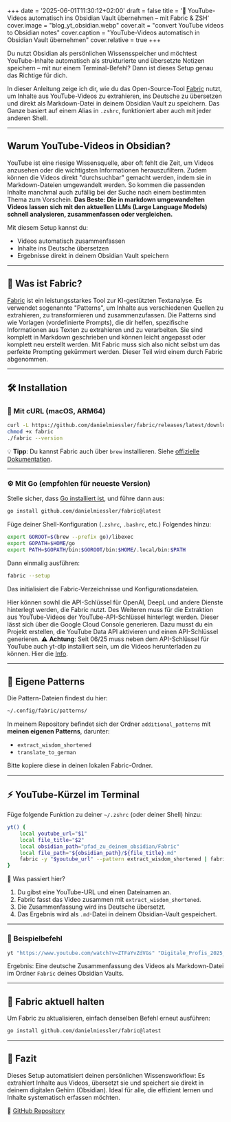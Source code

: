+++
date = '2025-06-01T11:30:12+02:00'
draft = false
title = '🚀 YouTube-Videos automatisch ins Obsidian Vault übernehmen – mit Fabric & ZSH'
cover.image = "blog_yt_obsidian.webp" 
cover.alt = "convert YouTube videos to Obsidian notes" 
cover.caption = "YouTube-Videos automatisch in Obsidian Vault übernehmen" 
cover.relative = true
+++


Du nutzt Obsidian als persönlichen Wissensspeicher und möchtest YouTube-Inhalte automatisch als strukturierte und übersetzte Notizen speichern – mit nur einem Terminal-Befehl? Dann ist dieses Setup genau das Richtige für dich.

In dieser Anleitung zeige ich dir, wie du das Open-Source-Tool [Fabric](https://github.com/danielmiessler/fabric) nutzt, um Inhalte aus YouTube-Videos zu extrahieren, ins Deutsche zu übersetzen und direkt als Markdown-Datei in deinem Obsidian Vault zu speichern. Das Ganze basiert auf einem Alias in `.zshrc`, funktioniert aber auch mit jeder anderen Shell.

---

## Warum YouTube-Videos in Obsidian?
YouTube ist eine riesige Wissensquelle, aber oft fehlt die Zeit, um Videos anzusehen oder die wichtigsten Informationen herauszufiltern. Zudem können die Videos direkt "durchsuchbar" gemacht werden, indem sie in Markdown-Dateien umgewandelt werden. So kommen die passenden Inhalte manchmal auch zufällig bei der Suche nach einem bestimmten Thema zum Vorschein.
**Das Beste: Die in markdown umgewandelten Videos lassen sich mit den aktuellen LLMs (Large Language Models) schnell analysieren, zusammenfassen oder vergleichen.**

Mit diesem Setup kannst du:
- Videos automatisch zusammenfassen
- Inhalte ins Deutsche übersetzen
- Ergebnisse direkt in deinem Obsidian Vault speichern

---

## 🧵 Was ist Fabric?

[Fabric](https://github.com/danielmiessler/fabric) ist ein leistungsstarkes Tool zur KI-gestützten Textanalyse. Es verwendet sogenannte "Patterns", um Inhalte aus verschiedenen Quellen zu extrahieren, zu transformieren und zusammenzufassen. Die Patterns sind wie Vorlagen (vordefinierte Prompts), die dir helfen, spezifische Informationen aus Texten zu extrahieren und zu verarbeiten.  Sie sind komplett in Markdown geschrieben und können leicht angepasst oder komplett neu erstellt werden.
Mit Fabric muss sich also nicht selbst um das perfekte Prompting gekümmert werden. Dieser Teil wird einem durch Fabric abgenommen.

---

## 🛠️ Installation

### 🔄 Mit cURL (macOS, ARM64)

```bash
curl -L https://github.com/danielmiessler/fabric/releases/latest/download/fabric-darwin-arm64 > fabric
chmod +x fabric
./fabric --version
```

💡 **Tipp**: Du kannst Fabric auch über `brew` installieren. Siehe [offizielle Dokumentation](https://github.com/danielmiessler/fabric).

---

### ⚙️ Mit Go (empfohlen für neueste Version)

Stelle sicher, dass [Go installiert ist](https://go.dev/doc/install), und führe dann aus:

```bash
go install github.com/danielmiessler/fabric@latest
```

Füge deiner Shell-Konfiguration (`.zshrc`, `.bashrc`, etc.) Folgendes hinzu:

```bash
export GOROOT=$(brew --prefix go)/libexec
export GOPATH=$HOME/go
export PATH=$GOPATH/bin:$GOROOT/bin:$HOME/.local/bin:$PATH
```

Dann einmalig ausführen:

```bash
fabric --setup
```

Das initialisiert die Fabric-Verzeichnisse und Konfigurationsdateien.

Hier können sowhl die API-Schlüssel für OpenAI, DeepL und andere Dienste hinterlegt werden, die Fabric nutzt. Des Weiteren muss für die Extraktion aus YouTube-Videos der YouTube-API-Schlüssel hinterlegt werden. 
Dieser lässt sich über die Google Cloud Console generieren.
Dazu musst du ein Projekt erstellen, die YouTube Data API aktivieren und einen API-Schlüssel generieren. 
⚠️ **Achtung**: Seit 06/25 muss neben dem API-Schlüssel für YouTube auch yt-dlp installiert sein, um die Videos herunterladen zu können. Hier die [Info](https://github.com/danielmiessler/fabric#:~:text=June%2011%2C%202025,%2D%2Dmetadata%20flag).

---

## 📁 Eigene Patterns

Die Pattern-Dateien findest du hier:

```bash
~/.config/fabric/patterns/
```

In meinem Repository befindet sich der Ordner `additional_patterns` mit **meinen eigenen Patterns**, darunter:

- `extract_wisdom_shortened`
- `translate_to_german`

Bitte kopiere diese in deinen lokalen Fabric-Ordner.

---

## ⚡ YouTube-Kürzel im Terminal

Füge folgende Funktion zu deiner `~/.zshrc` (oder deiner Shell) hinzu:

```bash
yt() {
    local youtube_url="$1"
    local file_title="$2"
    local obsidian_path="pfad_zu_deinem_obsidian/Fabric"
    local file_path="${obsidian_path}/${file_title}.md"
    fabric -y "$youtube_url" --pattern extract_wisdom_shortened | fabric -o "$file_path" --pattern translate_to_german
}
```

🧠 Was passiert hier?

1. Du gibst eine YouTube-URL und einen Dateinamen an.
2. Fabric fasst das Video zusammen mit `extract_wisdom_shortened`.
3. Die Zusammenfassung wird ins Deutsche übersetzt.
4. Das Ergebnis wird als `.md`-Datei in deinem Obsidian-Vault gespeichert.

---

### 📌 Beispielbefehl

```bash
yt "https://www.youtube.com/watch?v=ZTFaYvZdVGs" "Digitale_Profis_2025_04_03_Jellypod"
```

Ergebnis: Eine deutsche Zusammenfassung des Videos als Markdown-Datei im Ordner `Fabric` deines Obsidian Vaults.

---

## 🔁 Fabric aktuell halten

Um Fabric zu aktualisieren, einfach denselben Befehl erneut ausführen:

```bash
go install github.com/danielmiessler/fabric@latest
```

---

## 🧠 Fazit

Dieses Setup automatisiert deinen persönlichen Wissensworkflow: Es extrahiert Inhalte aus Videos, übersetzt sie und speichert sie direkt in deinem digitalen Gehirn (Obsidian). Ideal für alle, die effizient lernen und Inhalte systematisch erfassen möchten.

🔗 [GitHub Repository](https://github.com/ElGarno/fabricAI_setup_obsidian)
